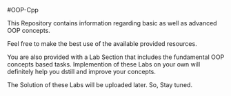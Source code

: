 #OOP-Cpp


This Repository contains information regarding basic as well as advanced OOP concepts. 

Feel free to make the best use of the available provided resources. 

You are also provided with a Lab Section that includes the fundamental OOP concepts based tasks. Implemention of these Labs on your own will definitely help you dstill and improve your concepts.

The Solution of these Labs will be uploaded later. So, Stay tuned. 
